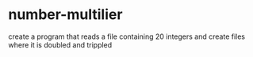 # number-multilier
create a program that reads a file containing 20 integers and create files where it is doubled and trippled
